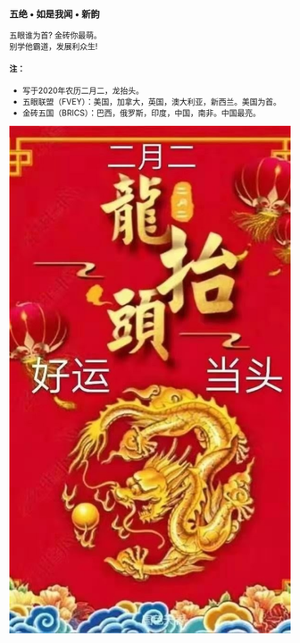 ### 五绝 • 如是我闻 • 新韵
五眼谁为首?  金砖你最萌。\
别学他霸道，发展利众生! 

#### 注：
- 写于2020年农历二月二，龙抬头。
- 五眼联盟（FVEY）：美国，加拿大，英国，澳大利亚，新西兰。美国为首。 
- 金砖五国（BRICS）：巴西，俄罗斯，印度，中国，南非。中国最亮。

![](01.jpg)
